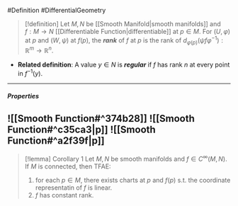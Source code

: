 #Definition #DifferentialGeometry 

> [!definition]
> Let $M,N$ be [[Smooth Manifold|smooth manifolds]] and $f:M\to N$ [[Differentiable Function|differentiable]] at $p\in M$. For $(U,\varphi)$ at $p$ and $(W,\psi)$ at $f(p)$, the ***rank*** of $f$ at $p$ is the rank of $d_{\varphi(p)}(\psi  f\varphi ^{-1}):\mathbb{R}^m\to \mathbb{R}^n$.
- **Related definition**: A value $y\in N$ is ***regular*** if $f$ has rank $n$ at every point in $f^{-1}(y)$.
---
##### Properties
![[Smooth Function#^374b28]]
![[Smooth Function#^c35ca3|p]]
![[Smooth Function#^a2f39f|p]]
---
> [!lemma] Corollary 1 
> Let $M,N$ be smooth manifolds and $f\in C^\infty(M,N)$. If $M$ is connected, then TFAE:
> 1. for each $p\in M$, there exists charts at $p$ and $f(p)$ s.t. the coordinate representatin of $f$ is linear.
> 2. $f$ has constant rank.